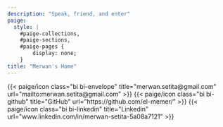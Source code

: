 ```yaml
---
description: "Speak, friend, and enter"
paige:
  style: |
    #paige-collections,
    #paige-sections,
    #paige-pages {
        display: none;
    }
title: "Merwan's Home"
---
```

<div class="column-gap-3 d-flex display-6 justify-content-center mb-3">
    {{< paige/icon class="bi bi-envelope" title="merwan.setita@gmail.com" url="mailto:merwan.setita@gmail.com" >}}
    {{< paige/icon class="bi bi-github" title="GitHub" url="https://github.com/el-memer/" >}}
    {{< paige/icon class="bi bi-linkedin" title="Linkedin" url="www.linkedin.com/in/merwan-setita-5a08a7121" >}}
</div>
